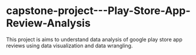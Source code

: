# capstone-project---Play-Store-App-Review-Analysis
This project is aims to understand data analysis of google play store app reviews using data visualization and data wrangling.

